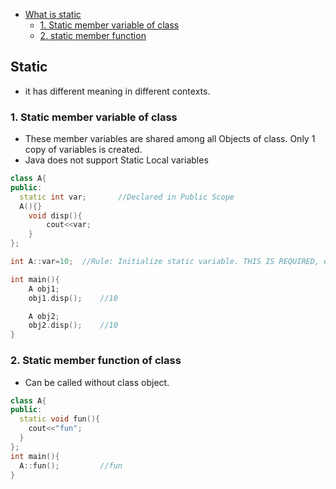 - [What is static](#what)
  - [1. Static member variable of class](#variable)
  - [2. static member function](#func)

<a name=what></a>
## Static
- it has different meaning in different contexts.

<a name=variable></a>
### 1. Static member variable of class
- These member variables are shared among all Objects of class. Only 1 copy of variables is created.
- Java does not support Static Local variables
```c++
class A{
public:
  static int var;    	//Declared in Public Scope
  A(){}
	void disp(){
		cout<<var;
	}
};

int A::var=10;  //Rule: Initialize static variable. THIS IS REQUIRED, else Compiler will give undefined reference Error for var

int main(){
	A obj1;
	obj1.disp();    //10

	A obj2;
	obj2.disp();    //10
} 
```

<a name=func></a>
### 2. Static member function of class
- Can be called without class object.
```c++
class A{
public:
  static void fun(){
    cout<<"fun";
  }
};
int main(){
  A::fun();         //fun
}
```
